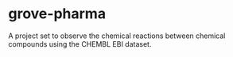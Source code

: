 # grove-pharma
A project set to observe the chemical reactions between chemical compounds using the CHEMBL EBI dataset.
